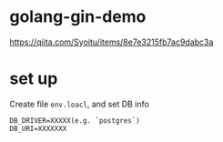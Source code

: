 # golang-gin-demo
https://qiita.com/Syoitu/items/8e7e3215fb7ac9dabc3a

# set up
Create file `env.loacl`, and set DB info
```
DB_DRIVER=XXXXX(e.g. `postgres`)
DB_URI=XXXXXXX
``` 
